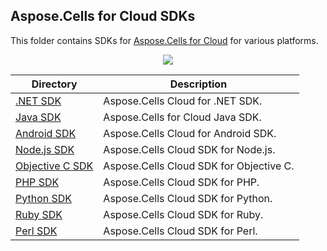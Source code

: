 
## Aspose.Cells for Cloud SDKs
This folder contains SDKs for [Aspose.Cells for Cloud](http://www.aspose.com/cloud/excel-api.aspx) for various platforms.

<p align="center">
  <a title="Download ZIP" href="https://github.com/aspose-cells/Aspose.Cells-for-Cloud/archive/master.zip">
     <img src="http://i.imgur.com/hwNhrGZ.png" />
  </a>
</p>

Directory | Description
--------- | -----------
[.NET SDK](Aspose.Cells-Cloud-SDK-for-.NET)  |  Aspose.Cells Cloud for .NET SDK.
[Java SDK](Aspose.Cells-Cloud-SDK-for-Java)  |  Aspose.Cells for Cloud Java SDK.
[Android SDK](Aspose.Cells-Cloud-SDK-for-Android) | Aspose.Cells Cloud for Android SDK.
[Node.js SDK](Aspose.Cells-Cloud-SDK-for-NodeJS) | Aspose.Cells Cloud SDK for Node.js.
[Objective C SDK](Aspose.Cells-Cloud-SDK-for-Objective-C) | Aspose.Cells Cloud SDK for Objective C.
[PHP SDK](Aspose.Cells-Cloud-SDK-for-PHP)  | Aspose.Cells Cloud SDK for PHP.
[Python SDK](Aspose.Cells-Cloud-SDK-for-Python) | Aspose.Cells Cloud SDK for Python.
[Ruby SDK](Aspose.Cells-Cloud-SDK-for-Ruby) | Aspose.Cells Cloud SDK for Ruby.
[Perl SDK](Aspose.Cells-Cloud-SDK-for-Perl) | Aspose.Cells Cloud SDK for Perl.